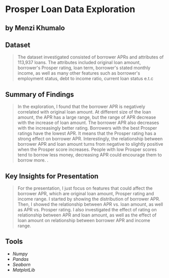 # Prosper Loan Data Exploration
## by Menzi Khumalo


## Dataset

> The dataset investigated consisted of borrower APRs and attributes of 113,937 loans. The attributes included original loan amount, borrower's Prosper rating, loan term, borrower's stated monthly income, as well as many other features such as borrower's employment status, debt to income ratio, current loan status e.t.c


## Summary of Findings

>In the exploration, I found that the borrower APR is negatively correlated with original loan amount. At different size of the loan amount, the APR has a large range, but the range of APR decrease with the increase of loan amount. The borrower APR also decreases with the increasingly better rating. Borrowers with the best Prosper ratings have the lowest APR. It means that the Prosper rating has a strong effect on borrower APR. Interestingly, the relationship between borrower APR and loan amount turns from negative to slightly positive when the Prosper score increases. People with low Prosper scores tend to borrow less money, decreasing APR could encourage them to borrow more. .


## Key Insights for Presentation

>For the presentation, I just focus on features that could affect the borrower APR, which are original loan amount, Prosper rating and income range. I started by showing the distribution of borrower APR. Then, I showed the relationship between APR vs. loan amount, as well as APR vs. Prosper rating. I also investigated the effect of rating on relationship between APR and loan amount, as well as the effect of loan amount on relationship between borrower APR and income range.

## Tools
* _Numpy_
* _Pandas_
* _Seaborn_
* _MatplotLib_
